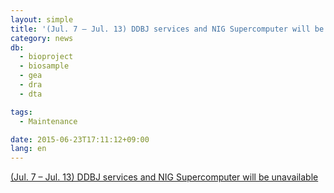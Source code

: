 ```yaml
---
layout: simple
title: '(Jul. 7 – Jul. 13) DDBJ services and NIG Supercomputer will be unavailable'
category: news
db:
  - bioproject
  - biosample
  - gea
  - dra
  - dta

tags:
  - Maintenance

date: 2015-06-23T17:11:12+09:00
lang: en
---
```


<a href="/news/en/2015-06-29_2-e.html">(Jul. 7 – Jul. 13) DDBJ services and NIG Supercomputer will be unavailable</a>
